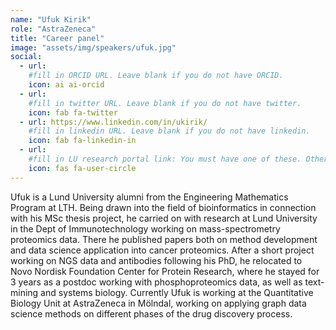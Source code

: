 ```yaml
---
name: "Ufuk Kirik"
role: "AstraZeneca"
title: "Career panel"
image: "assets/img/speakers/ufuk.jpg"
social:
  - url:
    #fill in ORCID URL. Leave blank if you do not have ORCID.
    icon: ai ai-orcid
  - url:
    #fill in twitter URL. Leave blank if you do not have twitter.
    icon: fab fa-twitter
  - url: https://www.linkedin.com/in/ukirik/
    #fill in linkedin URL. Leave blank if you do not have linkedin.
    icon: fab fa-linkedin-in
  - url:
    #fill in LU research portal link: You must have one of these. Otherwise, leave blank.
    icon: fas fa-user-circle
---
```


Ufuk is a Lund University alumni from the Engineering Mathematics Program at LTH. Being drawn into the field of bioinformatics in connection with his MSc thesis project, he carried on with research at Lund University in the Dept of Immunotechnology working on mass-spectrometry proteomics data. There he published papers both on method development and data science application into cancer proteomics. After a short project working on NGS data and antibodies following his PhD, he relocated to Novo Nordisk Foundation Center for Protein Research, where he stayed for 3 years as a postdoc working with phosphoproteomics data, as well as text-mining and systems biology. Currently Ufuk is working at the Quantitative Biology Unit at AstraZeneca in Mölndal, working on applying graph data science methods on different phases of the drug discovery process.
